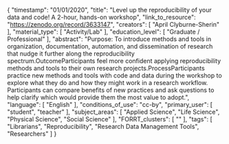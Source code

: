 {
    "timestamp": "01/01/2020",
    "title": "Level up the reproducibility of your data and code! A 2-hour, hands-on workshop",
    "link_to_resource": "https://zenodo.org/record/3633147",
    "creators": [
        "April Clyburne-Sherin"
    ],
    "material_type": [
        "Activity/Lab"
    ],
    "education_level": [
        "Graduate / Professional"
    ],
    "abstract": "Purpose: To introduce methods and tools in organization, documentation, automation, and dissemination of research that nudge it further along the reproducibility spectrum.OutcomeParticipants feel more confident applying reproducibility methods and tools to their own research projects.ProcessParticipants practice new methods and tools with code and data during the workshop to explore what they do and how they might work in a research workflow. Participants can compare benefits of new practices and ask questions to help clarify which would provide them the most value to adopt.",
    "language": [
        "English"
    ],
    "conditions_of_use": "cc-by",
    "primary_user": [
        "student",
        "teacher"
    ],
    "subject_areas": [
        "Applied Science",
        "Life Science",
        "Physical Science",
        "Social Science"
    ],
    "FORRT_clusters": [
        ""
    ],
    "tags": [
        "Librarians",
        "Reproducibility",
        "Research Data Management Tools",
        "Researchers"
    ]
}